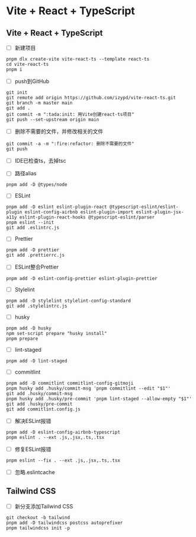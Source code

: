 # Vite + React + TypeScript

## Vite + React + TypeScript

- [ ] 新建项目

```shell
pnpm dlx create-vite vite-react-ts --template react-ts
cd vite-react-ts
pnpm i
```

- [ ] push到GitHub

```shell
git init
git remote add origin https://github.com/izypd/vite-react-ts.git
git branch -m master main
git add .
git commit -m ":tada:init: 用Vite创建react-ts项目"
git push --set-upstream origin main
```

- [ ] 删除不需要的文件，并修改相关的文件

```shell
git commit -a -m ":fire:refactor: 删除不需要的文件"
git push
```

- [ ] IDE已检查ts，去掉tsc

- [ ] 路径alias

```shell
pnpm add -D @types/node
```

- [ ] ESLint

```shell
pnpm add -D eslint eslint-plugin-react @typescript-eslint/eslint-plugin eslint-config-airbnb eslint-plugin-import eslint-plugin-jsx-a11y eslint-plugin-react-hooks @typescript-eslint/parser
pnpm eslint --init
git add .eslintrc.js
```

- [ ] Prettier

```shell
pnpm add -D prettier
git add .prettierrc.js
```

- [ ] ESLint整合Prettier

```shell
pnpm add -D eslint-config-prettier eslint-plugin-prettier
```

- [ ] Stylelint

```shell
pnpm add -D stylelint stylelint-config-standard
git add .stylelintrc.js
```

- [ ] husky

```shell
pnpm add -D husky
npm set-script prepare "husky install"
pnpm prepare
```

- [ ] lint-staged

```shell
pnpm add -D lint-staged
```

- [ ] commitlint

```shell
pnpm add -D commitlint commitlint-config-gitmoji
pnpm husky add .husky/commit-msg 'pnpm commitlint --edit "$1"'
git add .husky/commit-msg
pnpm husky add .husky/pre-commit 'pnpm lint-staged --allow-empty "$1"'
git add .husky/pre-commit
git add commitlint.config.js
```

- [ ] 解决ESLint报错

```shell
pnpm add -D eslint-config-airbnb-typescript
pnpm eslint . --ext .js,.jsx,.ts,.tsx
```

- [ ] 修复ESLint报错

```shell
pnpm eslint --fix . --ext .js,.jsx,.ts,.tsx
```

- [ ] 忽略.eslintcache

## Tailwind CSS

- [ ] 新分支添加Tailwind CSS

```shell
git checkout -b tailwind
pnpm add -D tailwindcss postcss autoprefixer
pnpm tailwindcss init -p
```

